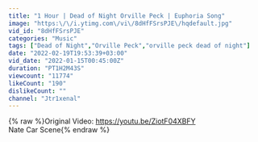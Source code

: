 ```yaml
---
title: "1 Hour | Dead of Night Orville Peck | Euphoria Song"
image: "https:\/\/i.ytimg.com\/vi\/8dHfFSrsPJE\/hqdefault.jpg"
vid_id: "8dHfFSrsPJE"
categories: "Music"
tags: ["Dead of Night","Orville Peck","orville peck dead of night"]
date: "2022-02-19T19:53:39+03:00"
vid_date: "2022-01-15T00:45:00Z"
duration: "PT1H2M43S"
viewcount: "11774"
likeCount: "190"
dislikeCount: ""
channel: "Jtr1xenal"
---
```

{% raw %}Original Video: <a rel="nofollow" target="blank" href="https://youtu.be/ZiotF04XBFY">https://youtu.be/ZiotF04XBFY</a><br />Nate Car Scene{% endraw %}
